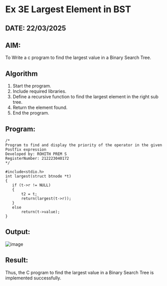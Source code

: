 # Ex 3E Largest Element in BST
## DATE: 22/03/2025
## AIM:
To Write a c program to find the largest value in a Binary Search Tree.

## Algorithm
1. Start the program.
2. Include required libraries.
3. Define a recursive function to find the largest element in the right sub tree.
4. Return the element found.
5. End the program.

## Program:
```
/*
Program to find and display the priority of the operator in the given Postfix expression
Developed by: ROHITH PREM S
RegisterNumber: 212223040172
*/

#include<stdio.h>
int largest(struct btnode *t)
{
   if (t->r != NULL)
   {
       t2 = t;
       return(largest(t->r));
   }
   else   
       return(t->value);
}
```

## Output:

![image](https://github.com/user-attachments/assets/d58b7b30-4d57-45ed-8c6f-05377c22ad90)

## Result:
Thus, the C program to find the largest value in a Binary Search Tree is implemented successfully.
